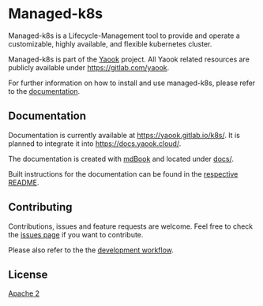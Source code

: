 # Managed-k8s

Managed-k8s is a Lifecycle-Management tool to provide and operate a customizable, highly available, and flexible kubernetes cluster.

Managed-k8s is part of the [Yaook](https://yaook.cloud) project. All Yaook related resources are publicly available under https://gitlab.com/yaook.

For further information on how to install and use managed-k8s, please refer to the [documentation](#documentation).

## Documentation

Documentation is currently available at https://yaook.gitlab.io/k8s/. It is planned to integrate it into https://docs.yaook.cloud/.

The documentation is created with [mdBook](https://github.com/rust-lang/mdBook) and located under [docs/](docs/).

Built instructions for the documentation can be found in the [respective README](docs/README.md).

## Contributing

Contributions, issues and feature requests are welcome.
Feel free to check the [issues page](https://gitlab.com/yaook/k8s/-/issues) if you want to contribute.

Please also refer to the the [development workflow](https://gitlab.com/yaook/meta/-/wikis/Development-Workflow).

## License

[Apache 2](LICENSE.txt)
